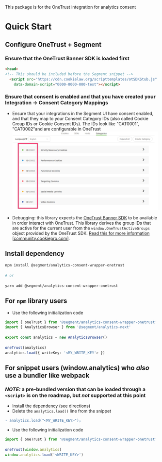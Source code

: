 This package is for the OneTrust integration for analytics consent


# Quick Start

## Configure OneTrust + Segment
### Ensure that the OneTrust Banner SDK is loaded first
```html
<head>
<!-- This should be included before the Segment snippet -->
  <script src="https://cdn.cookielaw.org/scripttemplates/otSDKStub.js" type="text/javascript" charset="UTF-8"
    data-domain-script="0000-0000-000-test"></script>
```

### Ensure that consent is enabled and that you have created your Integration -> Consent Category Mappings
- Ensure that your integrations in the Segment UI have consent enabled, and that they map to your Consent Category IDs (also called Cookie Group IDs or Cookie Consent IDs).
The IDs look like "CAT0001", "CAT0002"and are configurable in OneTrust
![onetrust category ids](img/onetrust-cat-id.jpg)

-  Debugging: this library expects the [OneTrust Banner SDK](https://community.cookiepro.com/s/article/UUID-d8291f61-aa31-813a-ef16-3f6dec73d643?language=en_US) to be available in order interact with OneTrust. This library derives the group IDs that are active for the current user from the `window.OneTrustActiveGroups` object provided by the OneTrust SDK. [Read this for more information [community.cookiepro.com]](https://community.cookiepro.com/s/article/UUID-66bcaaf1-c7ca-5f32-6760-c75a1337c226?language=en_US).




## Install dependency

```sh
npm install @segment/analytics-consent-wrapper-onetrust

# or

yarn add @segment/analytics-consent-wrapper-onetrust
```


## For `npm` library users

- Use the following initialization code

```ts
import { oneTrust } from '@segment/analytics-consent-wrapper-onetrust'
import { AnalyticsBrowser } from '@segment/analytics-next'

export const analytics = new AnalyticsBrowser()

oneTrust(analytics)
analytics.load({ writeKey: '<MY_WRITE_KEY'> })

```

## For snippet users (window.analytics) who _also_ use a bundler like webpack

### _NOTE:_ a pre-bundled version that can be loaded through a `<script>` is on the roadmap, but _not_ supported at this point

- Install the dependency (see directions)
- Delete the `analytics.load()` line from the snippet

```diff
- analytics.load("<MY_WRITE_KEY>");
```

- Use the following initialization code

```ts
import { oneTrust } from '@segment/analytics-consent-wrapper-onetrust'

oneTrust(window.analytics)
window.analytics.load('<WRITE_KEY>')
```



